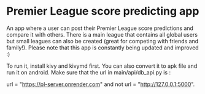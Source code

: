 # Premier League score predicting app

An app where a user can post their Premier League score predictions and compare it with others. There is a main league that contains all global users but small leagues can also be created (great for competing with friends and family!).
Please note that this app is constantly being updated and improved :)

To run it, install kivy and kivymd first. You can also convert it to apk file and run it on android. Make sure that the url in main/api/db_api.py is :

url = "https://pl-server.onrender.com" and not url = "http://127.0.0.1:5000".
